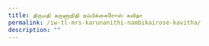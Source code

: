 ```yaml
---
title: திருமதி கருணாநிதி நம்பிக்கைரோஸ் கவிதா
permalink: /iw-tl-mrs-karunanithi-nambikairose-kavitha/
description: ""
---
```

